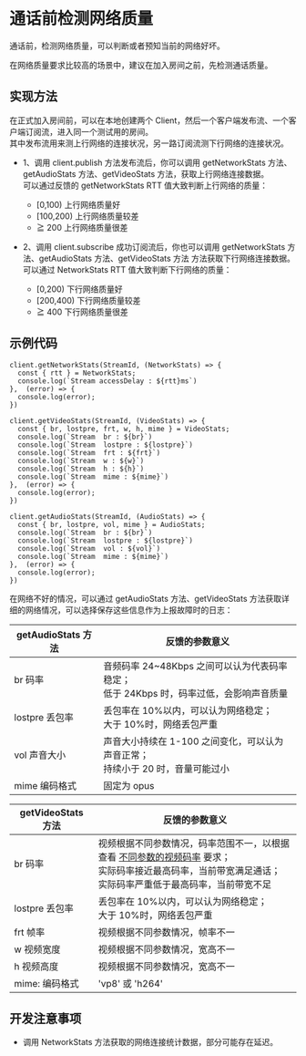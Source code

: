 # 通话前检测网络质量

通话前，检测网络质量，可以判断或者预知当前的网络好坏。

在网络质量要求比较高的场景中，建议在加入房间之前，先检测通话质量。

## 实现方法

在正式加入房间前，可以在本地创建两个 Client，然后一个客户端发布流、一个客户端订阅流，进入同一个测试用的房间。  
其中发布流用来测上行网络的连接状况，另一路订阅流测下行网络的连接状况。

- 1、调用 client.publish 方法发布流后，你可以调用 getNetworkStats 方法、getAudioStats 方法、getVideoStats 方法，获取上行网络连接数据。  
  可以通过反馈的 getNetworkStats RTT 值大致判断上行网络的质量：

  - [0,100) 上行网络质量好
  - [100,200) 上行网络质量较差
  - ≧ 200 上行网络质量很差

- 2、调用 client.subscribe 成功订阅流后，你也可以调用 getNetworkStats 方法、getAudioStats 方法、getVideoStats 方法 方法获取下行网络连接数据。  
  可以通过 NetworkStats RTT 值大致判断下行网络的质量：
  - [0,200) 下行网络质量好
  - [200,400) 下行网络质量较差
  - ≧ 400 下行网络质量很差


## 示例代码

```
client.getNetworkStats(StreamId, (NetworkStats) => {
  const { rtt } = NetworkStats;
  console.log(`Stream accessDelay : ${rtt}ms`)
},  (error) => {
  console.log(error);
})

client.getVideoStats(StreamId, (VideoStats) => {
  const { br, lostpre, frt, w, h, mime } = VideoStats;
  console.log(`Stream  br : ${br}`)
  console.log(`Stream  lostpre : ${lostpre}`)
  console.log(`Stream  frt : ${frt}`)
  console.log(`Stream  w : ${w}`)
  console.log(`Stream  h : ${h}`)
  console.log(`Stream  mime : ${mime}`)
},  (error) => {
  console.log(error);
})

client.getAudioStats(StreamId, (AudioStats) => {
  const { br, lostpre, vol, mime } = AudioStats;
  console.log(`Stream  br : ${br}`)
  console.log(`Stream  lostpre : ${lostpre}`)
  console.log(`Stream  vol : ${vol}`)
  console.log(`Stream  mime : ${mime}`)
},  (error) => {
  console.log(error);
})

```

在网络不好的情况，可以通过 getAudioStats 方法、getVideoStats 方法获取详细的网络情况，可以选择保存这些信息作为上报故障时的日志：

| getAudioStats 方法 | 反馈的参数意义                                                                            |
| ------------------ | ----------------------------------------------------------------------------------------- |
| br 码率            | 音频码率 24~48Kbps 之间可以认为代表码率稳定；<br>低于 24Kbps 时，码率过低，会影响声音质量 |
| lostpre 丢包率     | 丢包率在 10%以内，可以认为网络稳定；<br>大于 10%时，网络丢包严重                          |
| vol 声音大小       | 声音大小持续在 1-100 之间变化，可以认为声音正常；<br>持续小于 20 时，音量可能过小         |
| mime 编码格式      | 固定为 opus                                                                               |

| getVideoStats 方法 | 反馈的参数意义                                                                                                                                 |
| ------------------ | ---------------------------------------------------------------------------------------------------------------------------------------------- |
| br 码率            | 视频根据不同参数情况，码率范围不一，以根据 查看 [不同参数的视频码率](https://github.com/ucloud/urtc-sdk-web#getsupportprofilenames) 要求；<br>实际码率接近最高码率，当前带宽满足通话；<br>实际码率严重低于最高码率，当前带宽不足 |
| lostpre 丢包率     | 丢包率在 10%以内，可以认为网络稳定；<br>大于 10%时，网络丢包严重                                                                               |
| frt 帧率           | 视频根据不同参数情况，帧率不一                                                                                                                 |
| w 视频宽度         | 视频根据不同参数情况，宽高不一                                                                                                                 |
| h 视频高度         | 视频根据不同参数情况，宽高不一                                                                                                                 |
| mime: 编码格式     | 'vp8' 或 'h264'             

## 开发注意事项

- 调用 NetworkStats 方法获取的网络连接统计数据，部分可能存在延迟。
